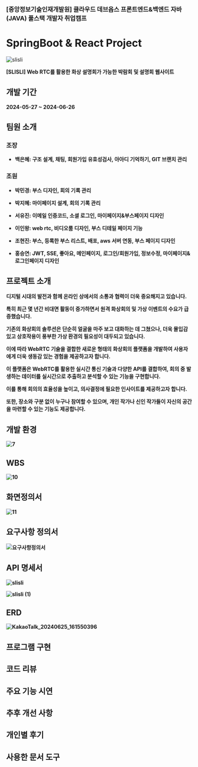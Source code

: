 ### [중앙정보기술인재개발원] 클라우드 데브옵스 프론트엔드&백엔드 자바(JAVA) 풀스택 개발자 취업캠프
# SpringBoot & React Project
![slisli](https://github.com/dmsp0/slisli_frontend/assets/156063957/bec63d81-fbfd-47e8-94c1-81a116cd3a64)


<strong>[SLISLI] Web RTC를 활용한 화상 설명회가 가능한 박람회 및 설명회 웹사이트 
## 개발 기간
<strong> 2024-05-27 ~ 2024-06-26

## 팀원 소개 
### 조장

*  백은혜: 구조 설계, 채팅, 회원가입 유효성검사, 아아디 기억하기, GIT 브랜치 관리

### 조원

*  박민경: 부스 디자인, 회의 기록 관리

*  박지혜: 마이페이지 설계, 회의 기록 관리

*  서유진: 이메일 인증코드, 소셜 로그인, 마이페이지&부스페이지 디자인

*  이인왕: web rtc, 비디오룸 디자인, 부스 디테일 페이지 기능

*  조현진: 부스, 등록한 부스 리스트, 배포, aws 서버 연동, 부스 페이지 디자인

*  홍승연: JWT, SSE, 좋아요, 메인페이지, 로그인/회원가입, 정보수정, 마이페이지&로그인페이지 디자인


## 프로젝트 소개
디지털 시대의 발전과 함께 온라인 상에서의 소통과 협력이 더욱 중요해지고 있습니다. 

특히 최근 몇 년간 비대면 활동이 증가하면서 원격 화상회의 및 가상 이벤트의 수요가 급증했습니다. 

기존의 화상회의 솔루션은 단순히 얼굴을 마주 보고 대화하는 데 그쳤으나, 더욱 몰입감 있고 상호작용이 풍부한 가상 환경의 필요성이 대두되고 있습니다. 

이에 따라 WebRTC 기술을 결합한 새로운 형태의 화상회의 플랫폼을 개발하여 사용자에게 더욱 생동감 있는 경험을 제공하고자 합니다.

이 플랫폼은 WebRTC를 활용한 실시간 통신 기술과 다양한 API를 결합하여, 회의 중 발생하는 데이터를 실시간으로 추출하고 분석할 수 있는 기능을 구현합니다. 

이를 통해 회의의 효율성을 높이고, 의사결정에 필요한 인사이트를 제공하고자 합니다. 

또한, 장소와 구분 없이 누구나 참여할 수 있으며, 개인 작가나 신인 작가들이 자신의 공간을 마련할 수 있는 기능도 제공합니다.


## 개발 환경
![7](https://github.com/dmsp0/slisli_frontend/assets/156063957/dbaf9fd4-21ed-4c18-ac86-02a1a6c41104)


## WBS
![10](https://github.com/dmsp0/slisli_frontend/assets/156063957/34a3d46e-0e5b-44bd-911b-43065cc89164)


## 화면정의서
![11](https://github.com/dmsp0/slisli_frontend/assets/156063957/b3758061-6f7c-4d4b-adae-e8ee9e0d2772)


## 요구사항 정의서
![요구사항정의서](https://github.com/dmsp0/slisli_frontend/assets/156063957/9c3fdec6-990c-4bb2-a687-ad326469ae0d)

## API 명세서

![slisli](https://github.com/dmsp0/slisli_frontend/assets/156063957/33e9003f-68d6-4103-82e2-8525e97a6d85)

![slisli (1)](https://github.com/dmsp0/slisli_frontend/assets/156063957/13f18ff4-6044-4e11-9a27-0b9f9de9ef3a)


## ERD
![KakaoTalk_20240625_161550396](https://github.com/dmsp0/slisli_frontend/assets/156063957/45e4ee4f-48fd-4dc3-8fb7-e28aa869ea59)

## 프로그램 구현


## 코드 리뷰


## 주요 기능 시연

## 추후 개선 사항

## 개인별 후기

## 사용한 문서 도구 



